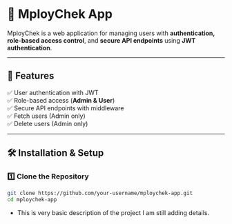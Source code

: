 # 🚀 MployChek App  

MployChek is a web application for managing users with **authentication, role-based access control**, and **secure API endpoints** using **JWT authentication**.  

---

## 📌 Features  
✅ User authentication with JWT  
✅ Role-based access (**Admin & User**)  
✅ Secure API endpoints with middleware  
✅ Fetch users (Admin only)  
✅ Delete users (Admin only)  

---

## 🛠️ Installation & Setup  

### 1️⃣ **Clone the Repository**  
```sh
git clone https://github.com/your-username/mploychek-app.git
cd mploychek-app
```

- This is very basic description of the project I am still adding details. 
